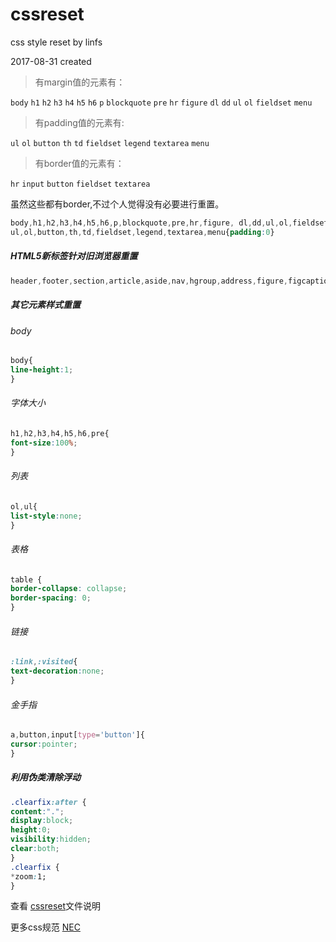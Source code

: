 # cssreset
css style reset by linfs

2017-08-31 created

> 有margin值的元素有：

`body` `h1` `h2` `h3` `h4` `h5` `h6` `p` `blockquote` `pre` `hr` `figure` `dl` `dd` `ul` `ol` `fieldset` `menu`

> 有padding值的元素有:

`ul` `ol` `button` `th` `td` `fieldset` `legend` `textarea` `menu`

> 有border值的元素有：

`hr` `input` `button` `fieldset` `textarea`

虽然这些都有border,不过个人觉得没有必要进行重置。

```css
body,h1,h2,h3,h4,h5,h6,p,blockquote,pre,hr,figure, dl,dd,ul,ol,fieldset,menu{margin:0}
ul,ol,button,th,td,fieldset,legend,textarea,menu{padding:0}
```

##### HTML5新标签针对旧浏览器重置

```css
header,footer,section,article,aside,nav,hgroup,address,figure,figcaption,menu,details{display:block;}
```

##### 其它元素样式重置

###### body

```css
body{
line-height:1;
}
```

###### 字体大小

```css
h1,h2,h3,h4,h5,h6,pre{
font-size:100%;
}
```

###### 列表

```css
ol,ul{
list-style:none;
}
```

###### 表格

```css
table {
border-collapse: collapse;
border-spacing: 0;
}
```

###### 链接

```css
:link,:visited{
text-decoration:none;
}
```

###### 金手指

```css
a,button,input[type='button']{
cursor:pointer;
}
```

##### 利用伪类清除浮动

```css
.clearfix:after {
content:".";
display:block;
height:0;
visibility:hidden;
clear:both;
}
.clearfix {
*zoom:1;
}
```


查看 [cssreset](https://github.com/linfushan/FE/blob/master/cssreset.md)文件说明

更多css规范 [NEC](http://nec.netease.com/)

